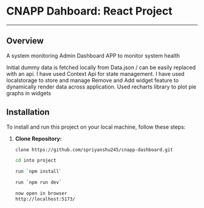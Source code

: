 # CNAPP Dahboard: React Project

---

## Overview
A system monitoring Admin Dashboard APP to monitor system health

Initial dummy data is fetched locally from Data.json / can be easily replaced with an api.
I have used Context Api for state management.
I have used localstorage to store and manage Remove and Add widget feature to dynamically render data across application.
Used recharts library to plot pie graphs in widgets

## Installation

To install and run this project on your local machine, follow these steps:

1. **Clone Repository:**
   ```bash
   clone https://github.com/spriyanshu245/cnapp-dashboard.git

   cd into project

   run `npm install`

   run `npm run dev`

   now open in browser 
   http://localhost:5173/
